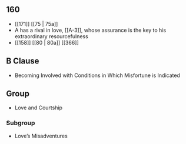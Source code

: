 ## 160
- [[171]] [[75 | 75a]] 
- A has a rival in love, [[A-3]], whose assurance is the key to his extraordinary resourcefulness
- [[158]] [[80 | 80a]] [[366]] 

## B Clause
- Becoming Involved with Conditions in Which Misfortune is Indicated

## Group
- Love and Courtship

### Subgroup
- Love’s Misadventures

